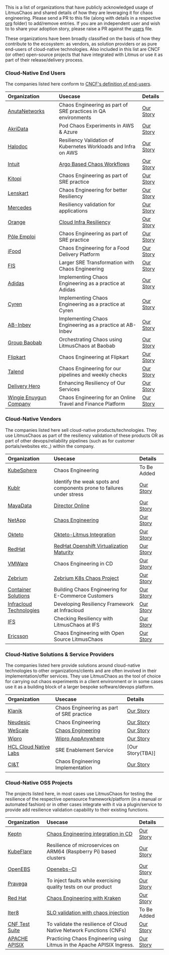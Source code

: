 This is a list of organizations that have publicly acknowledged usage of LitmusChaos and shared details of how they are leveraging it for chaos engineering. 
Please send a PR to this file (along with details in a respective [org](./adopters/organizations) folder) to add/remove entries. If you are an independent user 
and wish to to share your adoption story, please raise a PR against the [users](USERS.md) file. 

These organizations have been broadly classified on the basis of how they contribute to the ecosystem: as vendors, as solution providers or as pure end-users of 
cloud-native technologies. Also included in this list are CNCF (or other) open-source projects that have integrated with Litmus or use it as part of their release/delivery process. 

### Cloud-Native End Users 

The companies listed here conform to [CNCF's definition of end-users](https://github.com/cncf/enduser-public#cncf-end-user-community). 

| Organization | Usecase | Details |
| :---         | :---    | :---    |
|[AnutaNetworks](https://www.anutanetworks.com/)|Chaos Engineering as part of SRE practices in QA environments |[Our Story](adopters/organizations/anutanetworks.md)|
|[AkriData](https://www.akridata.com/)|Pod Chaos Experiments in AWS & Azure|[Our Story](adopters/organizations/akridata.md)|
|[Halodoc](https://www.halodoc.com/)|Resiliency Validation of Kubernetes Workloads and Infra on AWS |[Our Story](adopters/organizations/halodoc.md)|
|[Intuit](https://www.intuit.com?utm_source=github&utm_campaign=litmuschaos_repo)|[Argo Based Chaos Workflows](https://youtu.be/Uwqop-s99LA?t=720)|[Our Story](adopters/organizations/intuit.md)|
|[Kitopi](https://www.kitopi.com/)|Chaos Engineering as part of SRE practice|[Our Story](adopters/organizations/kitopi.md)|
|[Lenskart](https://www.lenskart.com/)|Chaos Engineering for better Resiliency | [Our Story](adopters/organizations/lenskart.md)|
|[Mercedes](https://www.mercedes-benz.com/)|Resiliency validation for applications|[Our Story](adopters/organizations/mercedes.md)|
|[Orange](https://www.orange.com)|[Cloud Infra Resiliency](https://youtu.be/UOhjFbCrncw?list=PLBuYBMjBLBzHPuPsvdbJvKu1KxSowWDYl&t=186...a)|[Our Story](adopters/organizations/orange.md)|
|[Pôle Emploi](https://www.pole-emploi.fr)|Chaos Engineering as part of SRE practice|[Our Story](adopters/organizations/pole_emploi.md)|
|[iFood](https://www.ifood.com.br/)|Chaos Engineering for a Food Delivery Platform|[Our Story](adopters/organizations/ifood.md)|
|[FIS](https://www.fisglobal.com/en/)|Larger SRE Transformation with Chaos Engineering|[Our Story](adopters/organizations/fis.md)|
|[Adidas](https://adidas.com/)|Implementing Chaos Engineering as a practice at Adidas|[Our Story](adopters/organizations/adidas.md)|
|[Cyren](https://www.cyren.com/)|Implementing Chaos Engineering as a practice at Cyren|[Our Story](https://www.infoq.com/articles/chaos-engineering-cloud-native/)|
|[AB-Inbev](https://www.ab-inbev.com/)|Implementing Chaos Engineering as a practice at AB-Inbev|[Our Story](adopters/organizations/abinbev.md)|
|[Group Baobab](https://baobab.com/en/home/)| Orchestrating Chaos using LitmusChaos at Baobab|[Our Story](https://github.com/litmuschaos/litmus/issues/2191#issuecomment-1647648343)|
|[Flipkart](https://www.flipkart.com/)|Chaos Engineering at Flipkart|[Our Story](https://github.com/litmuschaos/litmus/issues/2191#issuecomment-1966904935)|
|[Talend](https://www.talend.com/)|Chaos Engineering for our pipelines and weekly checks|[Our Story](https://github.com/litmuschaos/litmus/issues/2191#issuecomment-2005254600)|
|[Delivery Hero](https://www.deliveryhero.com/)|Enhancing Resiliency of Our Services|[Our Story](https://github.com/litmuschaos/litmus/issues/2191#issuecomment-1997465958)|
|[Wingie Enuygun Company](https://www.wingie.com/)| Chaos Engineering for an Online Travel and Finance Platform|[Our Story](https://github.com/litmuschaos/litmus/issues/2191#issuecomment-2331265698)|


### Cloud-Native Vendors

The companies listed here sell cloud-native products/technologies. They use LitmusChaos as part of the resiliency validation of these products OR as part of other
devops/reliability pipelines (such as for customer portals/websites etc.,) within the company. 

| Organization | Usecase | Details |
| :---         | :---    | :---    |
|[KubeSphere](https://kubesphere.io/)|Chaos Engineering|To Be Added|
|[Kublr](https://kublr.com/)|Identify the weak spots and components prone to failures under stress|[Our Story](adopters/organizations/kublr.md)|
|[MayaData](https://mayadata.io)|[Director Online](https://director.mayadata.io/)|[Our Story](adopters/organizations/mayadata.md)|
|[NetApp](https://www.netapp.com)|[Chaos Engineering](https://www.netapp.com/us/index.aspx)|[Our Story](adopters/organizations/netapp.md)|
|[Okteto](https://okteto.com)|[Okteto-Litmus Integration](https://okteto.com/blog/chaos-engineering-with-litmus/)| [Our Story](adopters/organizations/okteto.md)|
|[RedHat](https://www.redhat.com/en)|[RedHat Openshift Virtualization Maturity](https://www.youtube.com/watch?v=VITGHJ47gx8&list=PLBuYBMjBLBzHPuPsvdbJvKu1KxSowWDYl&index=7)|[Our Story](adopters/organizations/redhat.md)|
|[VMWare](https://www.vmware.com/)|Chaos Engineering in CD|[Our Story](adopters/organizations/vmware.md)|
|[Zebrium](https://www.zebrium.com?utm_source=github&utm_campaign=litmuschaos_repo)|[Zebrium K8s Chaos Project](https://github.com/zebrium/zebrium-kubernetes-demo)|[Our Story](adopters/organizations/zebrium.md)|
|[Container Solutions](https://www.container-solutions.com/)|Building Chaos Engineering for E-Commerce Customers|[Our Story](adopters/organizations/containersolutions.md)|
|[Infracloud Technologies](https://www.infracloud.io/)|Developing Resiliency Framework at Infracloud|[Our Story](adopters/organizations/infracloud.md)|
|[IFS](https://www.ifs.com/)|Checking Resiliency with LitmusChaos at IFS|[Our Story](https://github.com/litmuschaos/litmus/issues/2191#issuecomment-1966428068)|
|[Ericsson](https://www.ericsson.com/en)|Chaos Engineering with Open Source LitmusChaos|[Our Story](https://github.com/litmuschaos/litmus/issues/2191#issuecomment-1985348431)|


### Cloud-Native Solutions & Service Providers

The companies listed here provide solutions around cloud-native technologies to other organizations/clients and are often involved in their implementation/offer services.
They use LitmusChaos as the tool of choice for carrying out chaos experiments in a client environment or in some cases use it as a building block of a larger bespoke software/devops platform. 

| Organization | Usecase | Details |
| :---         | :---    | :---    |
|[Klanik](https://www.klanik.com)|Chaos Engineering as part of SRE practice|[Our Story](adopters/organizations/klanik.md)|
| [Neudesic](https://www.neudesic.com/) | Chaos Engineering | [Our Story](adopters/organizations/neudesic.md) |
|[WeScale](https://www.wescale.fr)|[Chaos Engineering](https://blog.wescale.fr/2020/03/19/le-guide-de-chaos-engineering-partie-2/)|[Our Story](adopters/organizations/wescale.md)|
|[Wipro](https://www.wipro.com/en-IN/infrastructure/wipros-appanywhere/?utm_source=github&utm_campaign=litmuschaos_repo)|[Wipro AppAnywhere](https://www.wipro.com/en-IN/infrastructure/wipros-appanywhere/?utm_source=github&utm_campaign=litmuschaos_repo)|[Our Story](adopters/organizations/wipro.md)|
|[HCL Cloud Native Labs](https://www.hcltech.com/)|SRE Enablement Service|[Our Story(TBA)]|
|[CI&T](https://ciandt.com/us/en-us)|Chaos Engineering Implementation|[Our Story](adopters/organizations/ci&t.md)|

### Cloud-Native OSS Projects 

The projects listed here, in most cases use LitmusChaos for testing the resilience of the respective opensource framework/platform 
(in a manual or automated fashion) or in other cases integrate with it via a plugin/service to provide add resilience validation capability to their 
existing functions. 

| Organization | Usecase | Details |
| :---         | :---    | :---    |
|[Keptn](https://keptn.sh)|[Chaos Engineering integration in CD](https://www.youtube.com/watch?v=aa5SzQmv4EQ)|[Our Story](https://medium.com/keptn/part-2-evaluating-application-resiliency-with-keptn-and-litmuschaos-use-case-and-demo-f43b264a2294)|
|[KubeFlare](https://github.com/raspbernetes)|Resilience of microservices on ARM64 (Raspberry Pi) based clusters|[Our Story](adopters/organizations/raspbernetes.md)|
|[OpenEBS](https://openebs.io/)|[Openebs-CI](https://openebs.ci/)|[Our Story](adopters/organizations/openebs.md)|
|[Pravega](https://pravega.io/)|To inject faults while exercising quality tests on our product|[Our Story](adopters/organizations/pravega.md)|
|[Red Hat](https://www.redhat.com/en)|[Chaos Engineering with Kraken](https://github.com/cloud-bulldozer/kraken)|[Our Story](adopters/organizations/redhat_kraken.md)|
|[Iter8](https://iter8.tools)|[SLO validation with chaos injection](https://iter8.tools/0.7/tutorials/deployments/slo-validation-chaos/)|To Be Added|
|[CNF Test Suite](https://github.com/cncf/cnf-testsuite)|To validate the resilience of Cloud Native Network Functions (CNFs)|[Our Story](adopters/organizations/cnftestsuite.md)|
|[APACHE APISIX](https://apisix.apache.org/)|Practicing Chaos Engineering using Litmus in the Apache APISIX Ingress.|[Our Story](adopters/organizations/apisix.md)|


